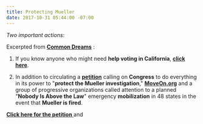 ```yaml
---
title: Protecting Mueller
date: 2017-10-31 05:44:00 -07:00
---
```


*Two important actions*:

Excerpted from [**Common Dreams**](https://www.commondreams.org/) :

1) If you know anyone who might need **help voting in California**, [**click here**](http://www.sos.ca.gov/elections/).

2) In addition to circulating a [**petition**](https://petitions.moveon.org/sign/protect-the-mueller-investig) calling on **Congress** to do everything in its power to "**protect the Mueller investigation**," [**MoveOn.org**](https://front.moveon.org/) and a group of progressive organizations called attention to a planned "**Nobody Is Above the Law**" emergency **mobilization** in 48 states in the event that **Mueller is fired**.

[**Click here for the petition** ](https://petitions.moveon.org/sign/protect-the-mueller-investig)and 